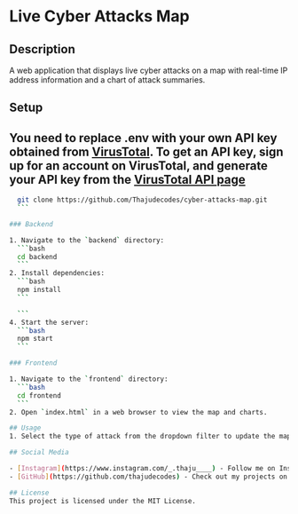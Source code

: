 # Live Cyber Attacks Map

## Description
A web application that displays live cyber attacks on a map with real-time IP address information and a chart of attack summaries.

## Setup

## You need to replace .env with your own API key obtained from [VirusTotal](https://www.virustotal.com/gui/home/upload). To get an API key, sign up for an account on VirusTotal, and generate your API key from the [VirusTotal API page](https://developers.virustotal.com/reference/getting-started)

  ```bash
    git clone https://github.com/Thajudecodes/cyber-attacks-map.git
    ```

### Backend

1. Navigate to the `backend` directory:
    ```bash
    cd backend
    ```
2. Install dependencies:
    ```bash
    npm install
    ```

    ```
4. Start the server:
    ```bash
    npm start
    ```

### Frontend

1. Navigate to the `frontend` directory:
    ```bash
    cd frontend
    ```
2. Open `index.html` in a web browser to view the map and charts.

## Usage
1. Select the type of attack from the dropdown filter to update the map and chart.

## Social Media

- [Instagram](https://www.instagram.com/_.thaju____) - Follow me on Instagram.
- [GitHub](https://github.com/thajudecodes) - Check out my projects on GitHub.

## License
This project is licensed under the MIT License.
